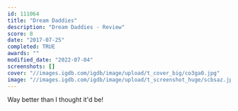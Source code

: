 ```yaml
---
id: 111064
title: "Dream Daddies"
description: "Dream Daddies - Review"
score: 8
date: "2017-07-25"
completed: TRUE
awards: ""
modified_date: "2022-07-04"
screenshots: []
cover: "//images.igdb.com/igdb/image/upload/t_cover_big/co3ga0.jpg"
image: "//images.igdb.com/igdb/image/upload/t_screenshot_huge/scbsaz.jpg"
---
```

Way better than I thought it'd be!